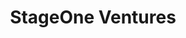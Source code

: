 ---
layout: firm_page
title: "StageOne Ventures"
id: "stageonevc.com"
permalink: "/stageoneventuresstageonevc.com/"
website: "http://www.stageonevc.com"
offices: "Herzliya (Israel)"
investment_stages: "Seed, Series A"
portfolio_companies: "theGist, Apolicy, Apprente, Avanan, Axonize, Backline, Backslash, BeamUp, Canditech, Capitalise, Common Ground, Coralogix, Crescendo, Cvidya, Cyberint, DAGsHub, Definity, DoControl, Entro Security, Epsagon, Frontitude, Guardium, Kovrr, Materialspace, Minerva Labs, Model 9, NeuroBlade, Octalica, Otonomo, Oversi, Parter, Quantum Art, Qwak, RGo Robotics, SafeDK, SecondNature, Sedric, Siit, Silverfort, Staircase AI, Tenyx, Theator, Traffix, Trivnet, Varada, vHive, Wing Cloud"
portfolio_link: "https://stageonevc.com/portfolio/"
investment_markets: "Deep tech, Enterprise Software, Cybersecurity, AI, Fintech"
founded_year: "2001"
description: "StageOne Ventures invests in founders of Early-Stage B2B Deep Tech startups in the Israeli ecosystem."
linkedin: "https://www.linkedin.com/company/stageone-vc"
twitter: "https://twitter.com/StageOneVC"
instagram: ""
team_page: "https://stageonevc.com/our-team/"
investor_type: "Venture Capital"
crunchbase: "https://www.crunchbase.com/organization/stageone-ventures"
pitchbook: ""

# SEO Optimization
meta_title: "StageOne Ventures - VC Firm - projectstartups.com"
meta_description: "StageOne Ventures, StageOne Ventures invests in founders of Early-Stage B2B Deep Tech startups in the Israeli ecosystem...."
meta_keywords: "StageOne Ventures, Deep tech, Enterprise Software, Cybersecurity, AI, Fintech, VC firm, venture capital, startup investor, projectstartups.com"
canonical_url: "https://vc.projectstartups.com/stageoneventuresstageonevc.com/"
---